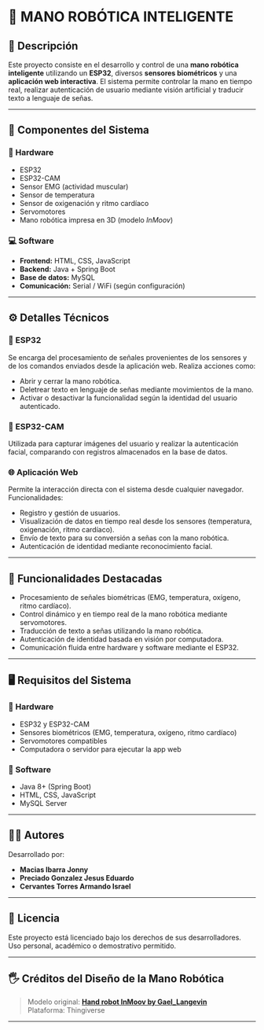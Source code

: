 # 🤖 MANO ROBÓTICA INTELIGENTE

## 📄 Descripción

Este proyecto consiste en el desarrollo y control de una **mano robótica inteligente** utilizando un **ESP32**, diversos **sensores biométricos** y una **aplicación web interactiva**. El sistema permite controlar la mano en tiempo real, realizar autenticación de usuario mediante visión artificial y traducir texto a lenguaje de señas.

---

## 🔧 Componentes del Sistema

### 🧠 Hardware

- ESP32
- ESP32-CAM
- Sensor EMG (actividad muscular)
- Sensor de temperatura
- Sensor de oxigenación y ritmo cardíaco
- Servomotores
- Mano robótica impresa en 3D (modelo *InMoov*)

### 💻 Software

- **Frontend:** HTML, CSS, JavaScript  
- **Backend:** Java + Spring Boot  
- **Base de datos:** MySQL  
- **Comunicación:** Serial / WiFi (según configuración)

---

## ⚙️ Detalles Técnicos

### 🔌 ESP32

Se encarga del procesamiento de señales provenientes de los sensores y de los comandos enviados desde la aplicación web. Realiza acciones como:

- Abrir y cerrar la mano robótica.
- Deletrear texto en lenguaje de señas mediante movimientos de la mano.
- Activar o desactivar la funcionalidad según la identidad del usuario autenticado.

### 📸 ESP32-CAM

Utilizada para capturar imágenes del usuario y realizar la autenticación facial, comparando con registros almacenados en la base de datos.

### 🌐 Aplicación Web

Permite la interacción directa con el sistema desde cualquier navegador. Funcionalidades:

- Registro y gestión de usuarios.
- Visualización de datos en tiempo real desde los sensores (temperatura, oxigenación, ritmo cardíaco).
- Envío de texto para su conversión a señas con la mano robótica.
- Autenticación de identidad mediante reconocimiento facial.

---

## 🧩 Funcionalidades Destacadas

- Procesamiento de señales biométricas (EMG, temperatura, oxígeno, ritmo cardíaco).
- Control dinámico y en tiempo real de la mano robótica mediante servomotores.
- Traducción de texto a señas utilizando la mano robótica.
- Autenticación de identidad basada en visión por computadora.
- Comunicación fluida entre hardware y software mediante el ESP32.

---

## 🖥️ Requisitos del Sistema

### 🔌 Hardware

- ESP32 y ESP32-CAM
- Sensores biométricos (EMG, temperatura, oxígeno, ritmo cardíaco)
- Servomotores compatibles
- Computadora o servidor para ejecutar la app web

### 💾 Software

- Java 8+ (Spring Boot)
- HTML, CSS, JavaScript
- MySQL Server

---

## 👨‍💻 Autores

Desarrollado por:

- **Macias Ibarra Jonny**  
- **Preciado Gonzalez Jesus Eduardo**  
- **Cervantes Torres Armando Israel**

---

## 📜 Licencia

Este proyecto está licenciado bajo los derechos de sus desarrolladores. Uso personal, académico o demostrativo permitido.

---

## 🖐️ Créditos del Diseño de la Mano Robótica

> Modelo original: [**Hand robot InMoov by Gael_Langevin**](https://www.thingiverse.com/thing:17773)  
> Plataforma: Thingiverse

---

